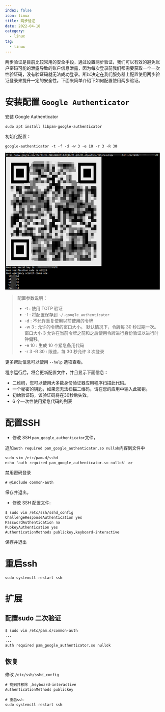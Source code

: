```yaml
---
index: false
icon: linux
title: 两步验证
date: 2022-04-18
category:
  - linux
tag:
  - linux
---
```

两步验证是目前比较常用的安全手段，通过设置两步验证，我们可以有效的避免账户密码可能的泄露导致的账户信息泄露，因为每次登录前我们都需要获取一个一次性验证码，没有验证码就无法成功登录。所以决定在我们服务器上配置使用两步验证登录来提升一定的安全性。下面来简单介绍下如何配置使用两步验证。

# 安装配置 `Google Authenticator `

安装 Google Authenticator 

```shell
sudo apt install libpam-google-authenticator
```
初始化配置：

 ```shell
 google-authenticator -t -f -d -w 3 -e 10 -r 3 -R 30 
 ```

 ![image-20220301085819471](https://raw.githubusercontent.com/vinloong/imgchr/main/notes/img/202203010858593.png)

> 配置参数说明：
>
> - -t : 使用 TOTP 验证
> - -f : 将配置保存到 `~/.google_authenticator`
> - -d : 不允许重复使用以前使用的令牌
> - -w 3 : 允许的令牌的窗口大小。 默认情况下，令牌每 30 秒过期一次。 窗口大小 3 允许在当前令牌之前和之后使用令牌进行身份验证以进行时钟偏移。
> - -e 10 : 生成 10 个紧急备用代码
> - -r 3 -R 30 : 限速，每 30 秒允许 3 次登录

更多帮助信息可以使用 `--help` 选项查看。

程序运行后，将会更新配置文件，并且显示下面信息：

- 二维码，您可以使用大多数身份验证器应用程序扫描此代码。
- 一个秘密的钥匙，如果您无法扫描二维码，请在您的应用中输入此密钥。
- 初始验证码，该验证码将在30秒后失效。
- 6 个一次性使用紧急代码的列表

# 配置SSH

- 修改 SSH `pam_google_authenticator`文件，

追加`auth required pam_google_authenticator.so nullok`内容到文件中

```shell
sudo vim /etc/pam.d/sshd
echo 'auth required pam_google_authenticator.so nullok' >> 
```

禁用密码登录

```
# @include common-auth
```

保存并退出。

- 修改 SSH 配置文件:

```shell
$ sudo vim /etc/ssh/sshd_config
ChallengeResponseAuthentication yes
PasswordAuthentication no
PubkeyAuthentication yes
AuthenticationMethods publickey,keyboard-interactive
```

保存并退出

# 重启ssh

```shell
sudo systemctl restart ssh
```

# 扩展

## 配置sudo 二次验证

```shell
$ sudo vim /etc/pam.d/common-auth
... 
...
auth required pam_google_authenticator.so nullok
```

## 恢复

修改 `/etc/ssh/sshd_config`

```
# 找到并移除 ,keyboard-interactive
AuthenticationMethods publickey

# 重启ssh
sudo systemctl restart ssh
```

